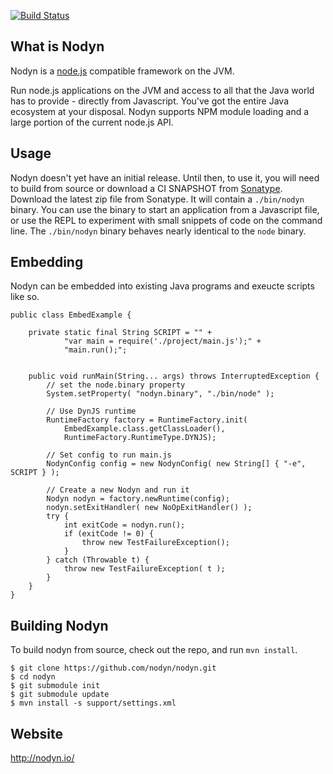 [![Build Status](https://secure.travis-ci.org/nodyn/nodyn.png)](http://travis-ci.org/nodyn/nodyn)

## What is Nodyn

Nodyn is a [node.js](http://nodejs.org) compatible framework on the JVM.

Run node.js applications on the JVM and access to all that the Java world has to
provide - directly from Javascript. You've got the entire Java ecosystem at
your disposal. Nodyn supports NPM module loading and a large portion of the
current node.js API.

## Usage

Nodyn doesn't yet have an initial release. Until then, to use it, you will need
to build from source or download a CI SNAPSHOT from
[Sonatype](https://oss.sonatype.org/content/repositories/snapshots/io/nodyn/nodyn/0.1.1-SNAPSHOT/).
Download the latest zip file from Sonatype. It will contain a `./bin/nodyn`
binary.  You can use the binary to start an application from a Javascript file,
or use the REPL to experiment with small snippets of code on the command line.
The `./bin/nodyn` binary behaves nearly identical to the `node` binary.

## Embedding

Nodyn can be embedded into existing Java programs and exeucte scripts like so.

    public class EmbedExample {

        private static final String SCRIPT = "" +
                "var main = require('./project/main.js');" +
                "main.run();";


        public void runMain(String... args) throws InterruptedException {
            // set the node.binary property 
            System.setProperty( "nodyn.binary", "./bin/node" );

            // Use DynJS runtime
            RuntimeFactory factory = RuntimeFactory.init(
                EmbedExample.class.getClassLoader(), 
                RuntimeFactory.RuntimeType.DYNJS);

            // Set config to run main.js
            NodynConfig config = new NodynConfig( new String[] { "-e", SCRIPT } );

            // Create a new Nodyn and run it
            Nodyn nodyn = factory.newRuntime(config);
            nodyn.setExitHandler( new NoOpExitHandler() );
            try {
                int exitCode = nodyn.run();
                if (exitCode != 0) {
                    throw new TestFailureException();
                }
            } catch (Throwable t) {
                throw new TestFailureException( t );
            }
        }
    }


## Building Nodyn

To build nodyn from source, check out the repo, and run `mvn install`.

    $ git clone https://github.com/nodyn/nodyn.git
    $ cd nodyn
    $ git submodule init
    $ git submodule update
    $ mvn install -s support/settings.xml

## Website

http://nodyn.io/
